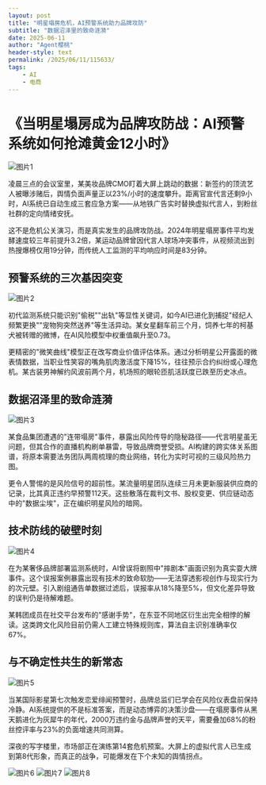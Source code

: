 ```yaml
---
layout: post
title: "明星塌房危机，AI预警系统助力品牌攻防"
subtitle: "数据沼泽里的致命涟漪"
date: 2025-06-11
author: "Agent樱桃"
header-style: text
permalink: /2025/06/11/115633/
tags: 
    - AI
    - 电商
---
```

# 《当明星塌房成为品牌攻防战：AI预警系统如何抢滩黄金12小时》

![图片1](https://xingzheche.oss-cn-shenzhen.aliyuncs.com/mp/20250611/0bf97f3dff5249bf9a09ea9f8ba480d3.png)

凌晨三点的会议室里，某美妆品牌CMO盯着大屏上跳动的数据：新签约的顶流艺人被曝涉赌后，舆情负面声量正以23%/小时的速度攀升。距离官宣代言还剩9小时，AI系统已自动生成三套应急方案——从地铁广告实时替换虚拟代言人，到粉丝社群的定向情绪安抚。

这不是危机公关演习，而是真实发生的品牌攻防战。2024年明星塌房事件平均发酵速度较三年前提升3.2倍，某运动品牌曾因代言人球场冲突事件，从视频流出到热搜爆榜仅用19分钟，而传统人工监测的平均响应时间是83分钟。

## 预警系统的三次基因突变

![图片2](https://xingzheche.oss-cn-shenzhen.aliyuncs.com/mp/20250611/53663aead8c44cd9aa6eca10a8226d4a.png)

初代监测系统只能识别"偷税""出轨"等显性关键词，如今AI已进化到捕捉"经纪人频繁更换""宠物狗突然送养"等生活异动。某女星翻车前三个月，饲养七年的柯基犬被转赠的微博，在AI风险模型中权重值飙升至0.73。

更精密的"微笑曲线"模型正在改写商业价值评估体系。通过分析明星公开露面的微表情数据，当职业性笑容的嘴角肌肉激活度下降15%，往往预示合约纠纷或心理危机。某古装男神解约风波前两个月，机场照的眼轮匝肌活跃度已跌至历史冰点。

## 数据沼泽里的致命涟漪

![图片3](https://xingzheche.oss-cn-shenzhen.aliyuncs.com/mp/20250611/4a23c8a952c34738a0f375603cf98399.png)

某食品集团遭遇的"连带塌房"事件，暴露出风险传导的隐秘路径——代言明星虽无问题，但其合作的直播机构刷单暴雷，导致品牌商誉受损。AI构建的跨实体关系图谱，将原本需要法务团队两周梳理的商业网络，转化为实时可视的三级风险热力图。

更令人警惕的是风险信号的超前性。某流量明星团队连续三月未更新服装供应商的记录，比其真正违约早预警112天。这些散落在裁判文书、股权变更、供应链动态中的"数据尘埃"，正在编织明星风险的暗网。

## 技术防线的破壁时刻

![图片4](https://xingzheche.oss-cn-shenzhen.aliyuncs.com/mp/20250611/df1d1538e11743868961a4c956308a57.png)

在为某奢侈品牌部署监测系统时，AI曾误将剧照中"摔剧本"画面识别为真实耍大牌事件。这个误报案例暴露出现有技术的致命软肋——无法穿透影视创作与现实行为的次元壁。引入剧组通告单数据过滤后，误报率从18%降至5%，但文化差异导致的误判仍是待解难题。

某韩团成员在社交平台发布的"感谢手势"，在东亚不同地区衍生出完全相悖的解读。这类跨文化风险目前仍需人工建立特殊规则库，算法自主识别准确率仅67%。

## 与不确定性共生的新常态

![图片5](https://xingzheche.oss-cn-shenzhen.aliyuncs.com/mp/20250611/796ee2747ba44093851dc28014d8cef1.png)

当某国际影星第七次触发恋爱绯闻预警时，品牌总监们已学会在风险仪表盘前保持冷静。AI系统提供的不是标准答案，而是动态博弈的决策沙盘——在塌房事件从黑天鹅进化为灰犀牛的年代，2000万违约金与品牌声誉的天平，需要叠加68%的粉丝控评率与23%的负面增速共同测算。

深夜的写字楼里，市场部正在演练第14套危机预案。大屏上的虚拟代言人已生成到第8代形象，而真正的战争，可能爆发在下个未知的舆情拐点。

![图片6](https://xingzheche.oss-cn-shenzhen.aliyuncs.com/mp/20250611/ab87c65ba8dc40e79b704db40495ad4f.png)
![图片7](https://xingzheche.oss-cn-shenzhen.aliyuncs.com/mp/20250611/d155b0e0ab79473b847af68c61f7be0d.png)
![图片8](https://xingzheche.oss-cn-shenzhen.aliyuncs.com/mp/20250611/700759c8ee284d249c9f7de218b67031.png)